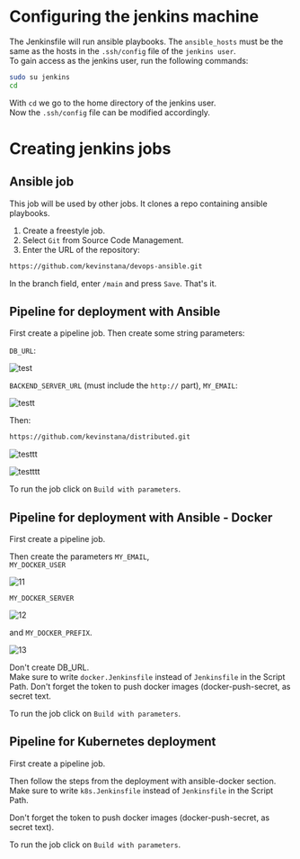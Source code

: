 # Configuring the jenkins machine
The Jenkinsfile will run ansible playbooks. The `ansible_hosts` must be the same as the hosts in the `.ssh/config` file of the `jenkins user`.  
To gain access as the jenkins user, run the following commands:  
```bash
sudo su jenkins
cd
```
With `cd` we go to the home directory of the jenkins user.  
Now the `.ssh/config` file can be modified accordingly.
# Creating jenkins jobs
## Ansible job
This job will be used by other jobs. It clones a repo containing ansible playbooks.  

1. Create a freestyle job.
2. Select `Git` from Source Code Management.  
3. Enter the URL of the repository:
```bash
https://github.com/kevinstana/devops-ansible.git
``` 

In the branch field, enter `/main` and press `Save`. That's it.  

## Pipeline for deployment with Ansible
First create a pipeline job. Then create some string parameters:  



`DB_URL`:  

![test](https://github.com/kevinstana/distributed/assets/122367928/115dd3a7-046d-41d9-a0b3-7d4e206d17ee)   



`BACKEND_SERVER_URL` (must include the `http://` part), `MY_EMAIL`:    

![testt](https://github.com/kevinstana/distributed/assets/122367928/8f3c6ae1-b23e-405f-8644-5de3a17c8b14)  


Then:  
```bash
https://github.com/kevinstana/distributed.git
```

![testtt](https://github.com/kevinstana/distributed/assets/122367928/db92bbe5-4936-4fc5-b971-b13b938047e4)  

![testttt](https://github.com/kevinstana/distributed/assets/122367928/9827f78b-1aaf-4525-94e3-2fa772bc16f4)  

To run the job click on `Build with parameters`.    

## Pipeline for deployment with Ansible - Docker
First create a pipeline job.  

Then create the parameters `MY_EMAIL`,  
`MY_DOCKER_USER`  

![11](https://github.com/kevinstana/distributed/assets/122367928/fcdf5ef4-b596-4048-b56b-208086f3769e)

`MY_DOCKER_SERVER`  

![12](https://github.com/kevinstana/distributed/assets/122367928/90d2f4d3-25a4-46ba-a731-5d56f210bc57)

and `MY_DOCKER_PREFIX`.  

![13](https://github.com/kevinstana/distributed/assets/122367928/805fa046-1a4a-41f0-aeee-eff6e174aae4)

Don't create DB_URL.  
Make sure to write `docker.Jenkinsfile` instead of `Jenkinsfile` in the Script Path. Don't forget the token to push docker images (docker-push-secret, as secret text.  

To run the job click on `Build with parameters`.   

## Pipeline for Kubernetes deployment
First create a pipeline job.  

Then follow the steps from the deployment with ansible-docker section. Make sure to write `k8s.Jenkinsfile` instead of `Jenkinsfile` in the Script Path.  

Don't forget the token to push docker images (docker-push-secret, as secret text).  

To run the job click on `Build with parameters`. 
